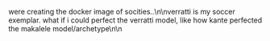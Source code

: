 were creating the docker image of socities..\n\nverratti is my soccer exemplar. what if i could perfect the verratti model, like how kante perfected the makalele model/archetype\n\n